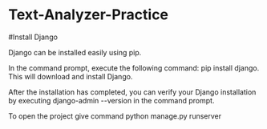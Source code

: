 # Text-Analyzer-Practice


#Install Django

Django can be installed easily using pip.

In the command prompt, execute the following command: pip install django. This will download and install Django.

After the installation has completed, you can verify your Django installation by executing django-admin --version in the command prompt.

To open the project give command python manage.py runserver
